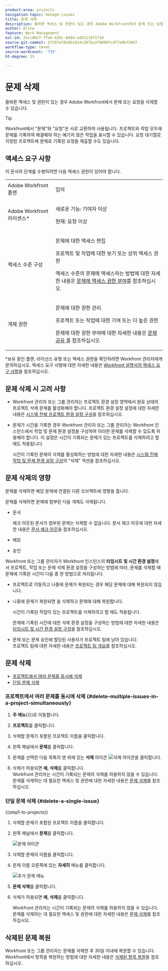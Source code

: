 ```yaml
---
product-area: projects
navigation-topic: manage-issues
title: 문제 삭제
description: 올바른 액세스 및 권한이 있는 경우 Adobe Workfront에서 문제 또는 요청을 삭제할 수 있습니다.
author: Alina
feature: Work Management
exl-id: 31cc802f-7fa6-420c-8494-a45313df1f10
source-git-commit: b7387af018b1814c387ba3f0000fcdf7e0bf5067
workflow-type: tm+mt
source-wordcount: '735'
ht-degree: 1%

---
```


# 문제 삭제

<!--Audited: 01/2024-->

올바른 액세스 및 권한이 있는 경우 Adobe Workfront에서 문제 또는 요청을 삭제할 수 있습니다.

>[!TIP]
>
>Workfront에서 &quot;문제&quot;와 &quot;요청&quot;은 서로 교환하여 사용됩니다. 프로젝트와 작업 모두에 문제를 기록하여 해결해야 하는 예기치 않은 작업을 표시할 수 있습니다. 요청 대기열로 지정된 프로젝트에 문제로 기록된 요청을 제출할 수도 있습니다.

## 액세스 요구 사항

이 문서의 단계를 수행하려면 다음 액세스 권한이 있어야 합니다.

<table style="table-layout:auto"> 
 <col> 
 <col> 
 <tbody> 
  <tr> 
   <td role="rowheader">Adobe Workfront 플랜</td> 
   <td> <p>임의</p> </td> 
  </tr> 
  <tr> 
   <td role="rowheader">Adobe Workfront 라이센스*</td> 
   <td> <p>새로운 기능: 기여자 이상</p>
   <p>현재: 요청 이상</p>
 </td> 
  </tr> 
  <tr> 
   <td role="rowheader">액세스 수준 구성</td> 
   <td> <p>문제에 대한 액세스 편집</p> <p>프로젝트 및 작업에 대한 보기 또는 상위 액세스 권한</p>  <p>액세스 수준의 문제에 액세스하는 방법에 대한 자세한 내용은 <a href="../../../administration-and-setup/add-users/configure-and-grant-access/grant-access-issues.md" class="MCXref xref">문제에 액세스 권한 부여</a>를 참조하십시오.  </p> </td> 
  </tr> 
  <tr> 
   <td role="rowheader">개체 권한</td> 
   <td> <p>문제에 대한 권한 관리</p> <p>프로젝트 또는 작업에 대한 기여 또는 더 높은 권한</p> <p> 문제에 대한 권한 부여에 대한 자세한 내용은 <a href="../../../workfront-basics/grant-and-request-access-to-objects/share-an-issue.md" class="MCXref xref">문제 공유 </a>를 참조하십시오.</p> </td> 
  </tr> 
 </tbody> 
</table>

&#42;보유 중인 플랜, 라이선스 유형 또는 액세스 권한을 확인하려면 Workfront 관리자에게 문의하십시오. 액세스 요구 사항에 대한 자세한 내용은 [Workfront 설명서의 액세스 요구 사항](/help/quicksilver/administration-and-setup/add-users/access-levels-and-object-permissions/access-level-requirements-in-documentation.md)을 참조하십시오.

## 문제 삭제 시 고려 사항

* Workfront 관리자 또는 그룹 관리자는 프로젝트 환경 설정 영역에서 완료 상태의 프로젝트 삭제 문제를 활성화해야 합니다. 프로젝트 환경 설정 설정에 대한 자세한 내용은 [시스템 전체 프로젝트 환경 설정 구성](../../../administration-and-setup/set-up-workfront/configure-system-defaults/set-project-preferences.md)을 참조하십시오.

* 문제가 시간을 기록한 경우 Workfront 관리자 또는 그룹 관리자는 Workfront 인스턴스에서 작업 및 문제 환경 설정을 구성하여 이러한 문제를 삭제할 수 있도록 허용해야 합니다. 이 설정은 시간이 기록되는 문제가 있는 프로젝트를 삭제하려고 할 때도 적용됩니다.

  <!--
  <MadCap:conditionalText data-mc-conditions="QuicksilverOrClassic.Draft mode">
  <span data-mc-conditions="QuicksilverOrClassic.Quicksilver">(this is not possible in classic)</span>
  </MadCap:conditionalText>
  -->

  시간이 기록된 문제의 삭제를 활성화하는 방법에 대한 자세한 내용은 [시스템 전체 작업 및 문제 환경 설정 구성](../../../administration-and-setup/set-up-workfront/configure-system-defaults/set-task-issue-preferences.md)의 &quot;삭제&quot; 섹션을 참조하십시오.

## 문제 삭제의 영향

문제를 삭제하면 해당 문제에 연결된 다른 오브젝트에 영향을 줍니다.

문제를 삭제하면 문제에 첨부된 다음 개체도 삭제됩니다.

* 문서

  체크 아웃된 문서가 첨부된 문제는 삭제할 수 없습니다. 문서 체크 아웃에 대한 자세한 내용은 [문서 체크 아웃](../../../documents/managing-documents/check-out-documents.md)을 참조하십시오.

* 메모
* 승인

Workfront 또는 그룹 관리자가 Workfront 인스턴스의 **타임시트 및 시간 환경 설정**&#x200B;에서 프로젝트, 작업 또는 문제 삭제 환경 설정을 구성하는 방법에 따라, 문제를 삭제할 때 문제에 기록된 시간이 다음 중 한 방법으로 처리됩니다.

* 프로젝트로 이동하고 나중에 문제가 복원되는 경우 해당 문제에 대해 복원되지 않습니다.
* 나중에 문제가 복원되면 을 삭제하고 문제에 대해 복원합니다.

  시간이 기록된 작업이 있는 프로젝트를 삭제하려고 할 때도 적용됩니다.

  <!--
  <MadCap:conditionalText data-mc-conditions="QuicksilverOrClassic.Draft mode">
  <span data-mc-conditions="QuicksilverOrClassic.Quicksilver">(this is not possible in classic)</span>
  </MadCap:conditionalText>
  -->

  문제에 기록된 시간에 대한 삭제 환경 설정을 구성하는 방법에 대한 자세한 내용은 [타임시트 및 시간 환경 설정 구성](../../../administration-and-setup/set-up-workfront/configure-timesheets-schedules/timesheet-and-hour-preferences.md)을 참조하십시오.

* 문제 또는 문제 승인에 할당된 사용자가 프로젝트 팀에 남아 있습니다.\
  프로젝트 팀에 대한 자세한 내용은 [프로젝트 팀 개요](../../../manage-work/projects/planning-a-project/project-team-overview.md)를 참조하십시오.

## 문제 삭제

* [프로젝트에서 여러 문제를 동시에 삭제](#delete-multiple-issues-in-a-project-simultaneously)
* [단일 문제 삭제](#delete-a-single-issue)

### 프로젝트에서 여러 문제를 동시에 삭제  {#delete-multiple-issues-in-a-project-simultaneously}

1. **주 메뉴**(으)로 이동합니다.
1. **프로젝트**&#x200B;를 클릭합니다.
1. 삭제할 문제가 포함된 프로젝트 이름을 클릭합니다.
1. 왼쪽 패널에서 **문제**&#x200B;를 클릭합니다.
1. 문제를 선택한 다음 목록의 맨 위에 있는 **삭제** 아이콘 ![삭제 아이콘](assets/delete.png)을 클릭합니다.

1. 삭제가 허용되면 **예, 삭제**&#x200B;를 클릭합니다.\
   Workfront 관리자는 시간이 기록되는 문제의 삭제를 허용하지 않을 수 있습니다.\
   문제를 삭제하는 데 필요한 액세스 및 권한에 대한 자세한 내용은 [문제 삭제](#access-and-permissions-needed)를 참조하십시오.

### 단일 문제 삭제 {#delete-a-single-issue}

{{step1-to-projects}}

1. 삭제할 문제가 포함된 프로젝트 이름을 클릭합니다.
1. 왼쪽 패널에서 **문제**&#x200B;를 클릭합니다.

   ![문제 아이콘](assets/qs-issues-icon-highlighted-on-project-350x278.png)

1. 삭제할 문제의 이름을 클릭합니다.
1. 문제 이름 오른쪽에 있는 **자세히** 메뉴를 클릭합니다.

   ![추가 문제 메뉴](assets/qs-issue-more-menu-highlighted-350x469.png)

1. **문제 삭제**&#x200B;를 클릭합니다.
1. 삭제가 허용되면 **예, 삭제**&#x200B;를 클릭합니다.

   Workfront 관리자는 시간이 기록되는 문제의 삭제를 허용하지 않을 수 있습니다.\
   문제를 삭제하는 데 필요한 액세스 및 권한에 대한 자세한 내용은 [문제 삭제](#access-and-permissions-needed)를 참조하십시오.

## 삭제된 문제 복원

Workfront 또는 그룹 관리자는 문제를 삭제한 후 30일 이내에 복원할 수 있습니다. Workfront에서 항목을 복원하는 방법에 대한 자세한 내용은 [삭제된 항목 복원](../../../administration-and-setup/manage-workfront/manage-deleted-items/restore-deleted-items.md)을 참조하십시오.
